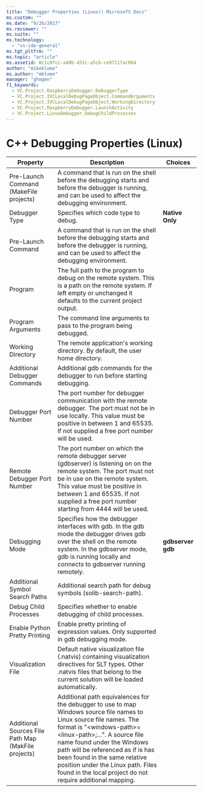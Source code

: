 ```yaml
---
title: "Debugger Properties (Linux)| Microsoft Docs"
ms.custom: ""
ms.date: "9/26/2017"
ms.reviewer: ""
ms.suite: ""
ms.technology: 
  - "vs-ide-general"
ms.tgt_pltfrm: ""
ms.topic: "article"
ms.assetid: 0c1c0fcc-a49b-451c-a5cb-ce9711fac064
author: "mikeblome"
ms.author: "mblome"
manager: "ghogen"
f1_keywords:
  - VC.Project.RaspberryDebugger.DebuggerType
  - VC.Project.IVCLocalDebugPageObject.CommandArguments
  - VC.Project.IVCLocalDebugPageObject.WorkingDirectory
  - VC.Project.RaspberryDebugger.LaunchActivity
  - VC.Project.LinuxDebugger.DebugChildProcesses
---
```


# C++ Debugging Properties (Linux)

Property | Description | Choices
--- | ---| ---
Pre-Launch Command (MakeFile projects) | A command that is run on the shell before the debugging starts and before the debugger is running, and can be used to affect the debugging environment.
Debugger Type | Specifies which code type to debug. | **Native Only**<br>
Pre-Launch Command | A command that is run on the shell before the debugging starts and before the debugger is running, and can be used to affect the debugging environment.
Program | The full path to the program to debug on the remote system. This is a path on the remote system. If left empty or unchanged it defaults to the current project output.
Program Arguments | The command line arguments to pass to the program being debugged.
Working Directory | The remote application's working directory. By default, the user home directory.
Additional Debugger Commands | Additional gdb commands for the debugger to run before starting debugging.
Debugger Port Number | The port number for debugger communication with the remote debugger. The port must not be in use locally. This value must be positive in between 1 and 65535. If not supplied a free port number will be used.
Remote Debugger Port Number | The port number on which the remote debugger server (gdbserver) is listening on on the remote system. The port must not be in use on the remote system. This value must be positive in between 1 and 65535. If not supplied a free port number starting from 4444 will be used.
Debugging Mode | Specifies how the debugger interfaces with gdb. In the gdb mode the debugger drives gdb over the shell on the remote system. In the gdbserver mode, gdb is running locally and connects to gdbserver running remotely. | **gdbserver**<br>**gdb**<br>
Additional Symbol Search Paths | Additional search path for debug symbols (solib-search-path).
Debug Child Processes | Specifies whether to enable debugging of child processes.
Enable Python Pretty Printing | Enable pretty printing of expression values. Only supported in gdb debugging mode.
Visualization File | Default native visualization file (.natvis) containing visualization directives for SLT types. Other .natvis files that belong to the current solution will be loaded automatically.
Additional Sources File Path Map (MakFile projects) | Additional path equivalences for the debugger to use to map Windows source file names to Linux source file names. The format is "\<windows-path>=\<linux-path>;...". A source file name found under the Windows path will be referenced as if is has been found in the same relative position under the Linux path. Files found in the local project do not require additional mapping.